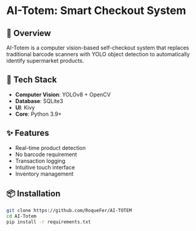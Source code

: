 # AI-Totem: Smart Checkout System


## 🚀 Overview
AI-Totem is a computer vision-based self-checkout system that replaces traditional barcode scanners with YOLO object detection to automatically identify supermarket products.

## 🔧 Tech Stack
- **Computer Vision**: YOLOv8 + OpenCV
- **Database**: SQLite3
- **UI**: Kivy
- **Core**: Python 3.9+

## ✨ Features
- Real-time product detection
- No barcode requirement
- Transaction logging
- Intuitive touch interface
- Inventory management

## 📦 Installation
```bash
git clone https://github.com/RoqueFer/AI-TOTEM
cd AI-Totem
pip install -r requirements.txt
